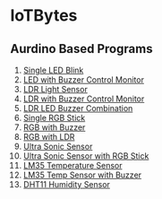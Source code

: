 # IoTBytes

## Aurdino Based Programs
<ol>
<li><a href="https://github.com/Prajwal7Dalawai/IoTBytes/blob/main/1.singleLEDBlink.ino">Single LED Blink</li>
<li><a href="https://github.com/Prajwal7Dalawai/IoTBytes/blob/main/2.BlinkLEDControlMonitor.ino">LED with Buzzer Control Monitor</li>
<li><a href="https://github.com/Prajwal7Dalawai/IoTBytes/blob/main/3.LightSensor.ino">LDR Light Sensor</li>
<li><a href="https://github.com/Prajwal7Dalawai/IoTBytes/blob/main/9.LDRwithBuzzer.ino">LDR with Buzzer Control Monitor</li>
<li><a href="https://github.com/Prajwal7Dalawai/IoTBytes/blob/main/10.LDRBuzzerLED.ino">LDR LED Buzzer Combination</li>
<li><a href="https://github.com/Prajwal7Dalawai/IoTBytes/blob/main/4.RGB_stick.ino">Single RGB Stick</li>
<li><a href="https://github.com/Prajwal7Dalawai/IoTBytes/blob/main/11.RGBwithBuzzer.ino">RGB with Buzzer</li>
<li><a href="https://github.com/Prajwal7Dalawai/IoTBytes/blob/main/12.RGBwithLDR.ino">RGB with LDR</li>
<li><a href="https://github.com/Prajwal7Dalawai/IoTBytes/blob/main/13.UltraSonicSensor.ino">Ultra Sonic Sensor</li>
<li><a href="https://github.com/Prajwal7Dalawai/IoTBytes/blob/main/5.ultraSonicSensorwithRGB.ino">Ultra Sonic Sensor with RGB Stick</li>
<li><a href="https://github.com/Prajwal7Dalawai/IoTBytes/blob/main/6.LM35TempSensor.ino">LM35 Temperature Sensor</li>
<li><a href="https://github.com/Prajwal7Dalawai/IoTBytes/blob/main/7.TempWithBuzz.ino">LM35 Temp Sensor with Buzzer</li>
<li><a href="https://github.com/Prajwal7Dalawai/IoTBytes/blob/main/8.DHT11Humid.ino">DHT11 Humidity Sensor</li>
</ol>
